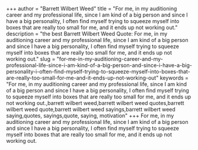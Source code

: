 +++
author = "Barrett Wilbert Weed"
title = "For me, in my auditioning career and my professional life, since I am kind of a big person and since I have a big personality, I often find myself trying to squeeze myself into boxes that are really too small for me, and it ends up not working out."
description = "the best Barrett Wilbert Weed Quote: For me, in my auditioning career and my professional life, since I am kind of a big person and since I have a big personality, I often find myself trying to squeeze myself into boxes that are really too small for me, and it ends up not working out."
slug = "for-me-in-my-auditioning-career-and-my-professional-life-since-i-am-kind-of-a-big-person-and-since-i-have-a-big-personality-i-often-find-myself-trying-to-squeeze-myself-into-boxes-that-are-really-too-small-for-me-and-it-ends-up-not-working-out"
keywords = "For me, in my auditioning career and my professional life, since I am kind of a big person and since I have a big personality, I often find myself trying to squeeze myself into boxes that are really too small for me, and it ends up not working out.,barrett wilbert weed,barrett wilbert weed quotes,barrett wilbert weed quote,barrett wilbert weed sayings,barrett wilbert weed saying,quotes, sayings,quote, saying, motivation"
+++
For me, in my auditioning career and my professional life, since I am kind of a big person and since I have a big personality, I often find myself trying to squeeze myself into boxes that are really too small for me, and it ends up not working out.
